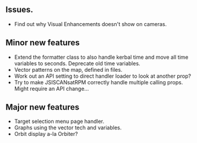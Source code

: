 ## Issues.

* Find out why Visual Enhancements doesn't show on cameras.

## Minor new features

* Extend the formatter class to also handle kerbal time and move all time variables to seconds. Deprecate old time variables.
* Vector patterns on the map, defined in files.
* Work out an API setting to direct handler loader to look at another prop?
* Try to make JSISCANsatRPM correctly handle multiple calling props. Might require an API change...

## Major new features

* Target selection menu page handler.
* Graphs using the vector tech and variables.
* Orbit display a-la Orbiter?